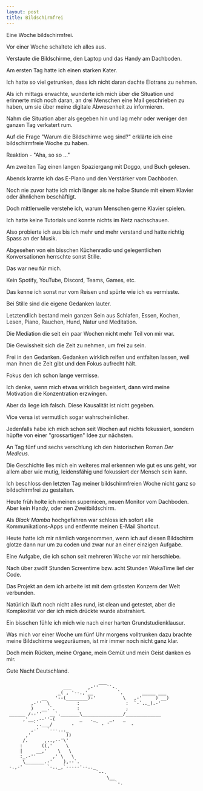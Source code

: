 ```yaml
---
layout: post
title: Bildschirmfrei
---
```


Eine Woche bildschirmfrei.

Vor einer Woche schaltete ich alles aus.

Verstaute die Bildschirme, den Laptop und das Handy am Dachboden.

Am ersten Tag hatte ich einen starken Kater.

Ich hatte so viel getrunken, dass ich nicht daran dachte Elotrans zu nehmen.

Als ich mittags erwachte, wunderte ich mich über die Situation und erinnerte mich noch daran, an drei Menschen eine Mail geschrieben zu haben, um sie über meine digitale Abwesenheit zu informieren.

Nahm die Situation aber als gegeben hin und lag mehr oder weniger den ganzen Tag verkatert rum.

Auf die Frage "Warum die Bildschirme weg sind?" erklärte ich eine bildschirmfreie Woche zu haben.

Reaktion - "Aha, so so ..."

Am zweiten Tag einen langen Spaziergang mit Doggo, und Buch gelesen.

Abends kramte ich das E-Piano und den Verstärker vom Dachboden.

Noch nie zuvor hatte ich mich länger als ne halbe Stunde mit einem Klavier oder ähnlichem beschäftigt.

Doch mittlerweile verstehe ich, warum Menschen gerne Klavier spielen.

Ich hatte keine Tutorials und konnte nichts im Netz nachschauen.

Also probierte ich aus bis ich mehr und mehr verstand und hatte richtig Spass an der Musik.

Abgesehen von ein bisschen Küchenradio und gelegentlichen Konversationen herrschte sonst Stille.

Das war neu für mich.

Kein Spotify, YouTube, Discord, Teams, Games, etc.

Das kenne ich sonst nur vom Reisen und spürte wie ich es vermisste.

Bei Stille sind die eigene Gedanken lauter.

Letztendlich bestand mein ganzen Sein aus Schlafen, Essen, Kochen, Lesen, Piano, Rauchen, Hund, Natur und Meditation.

Die Mediation die seit ein paar Wochen nicht mehr Teil von mir war.

Die Gewissheit sich die Zeit zu nehmen, um frei zu sein.

Frei in den Gedanken. Gedanken wirklich reifen und entfalten lassen, weil man ihnen die Zeit gibt und den Fokus aufrecht hält.

Fokus den ich schon lange vermisse.

Ich denke, wenn mich etwas wirklich begeistert, dann wird meine Motivation die Konzentration erzwingen.

Aber da liege ich falsch. Diese Kausalität ist nicht gegeben.

Vice versa ist vermutlich sogar wahrscheinlicher.

Jedenfalls habe ich mich schon seit Wochen auf nichts fokussiert, sondern hüpfte von einer "grossartigen" Idee zur nächsten.

An Tag fünf und sechs verschlung ich den historischen Roman *Der Medicus*.

Die Geschichte lies mich ein weiteres mal erkennen wie gut es uns geht, vor allem aber wie mutig, leidensfähig und fokussiert der Mensch sein kann.

Ich beschloss den letzten Tag meiner bildschirmfreien Woche nicht ganz so bildschirmfrei zu gestalten.

Heute früh holte ich meinen supernicen, neuen Monitor vom Dachboden. Aber kein Handy, oder nen Zweitbildschirm.

Als *Black Mamba* hochgefahren war schloss ich sofort alle Kommunikations-Apps und entfernte meinen E-Mail Shortcut.

Heute hatte ich mir nämlich vorgenommen, wenn ich auf diesen Bildschirm glotze dann nur um zu coden und zwar nur an einer einzigen Aufgabe.

Eine Aufgabe, die ich schon seit mehreren Woche vor mir herschiebe.

Nach über zwölf Stunden Screentime bzw. acht Stunden WakaTime lief der Code.

Das Projekt an dem ich arbeite ist mit dem grössten Konzern der Welt verbunden.

Natürlich läuft noch nicht alles rund, ist clean und getestet, aber die Komplexität vor der ich mich drückte wurde abstrahiert.

Ein bisschen fühle ich mich wie nach einer harten Grundstudienklausur.

Was mich vor einer Woche um fünf Uhr morgens volltrunken dazu brachte meine Bildschirme wegzuräumen, ist mir immer noch nicht ganz klar.

Doch mein Rücken, meine Organe, mein Gemüt und mein Geist danken es mir.

Gute Nacht Deutschland.


```
                                  ___
                     ___      ,-''   ``-.
                   _( , '--.,'__         `.       _____ ___
             __   '--(________)-'          \   ,-'     ) __)
         ,-''  \          :                 :  `-`.._).-'
         )   __.`.        :                 ;
 ______ /--''   __`._______\_______________/_____________
      ,'__..--''-(         _   ._     _,   _
          `..___/       -        ` - '	      -
         ,-'   `---..._
       ,'             ))
      /.      ,..,--'\'
     :       ((,'     \
     |     __,'    \   \
     :_.-''      ,' \   \
      \_______.-'    ),--`.
 -.,-'         `-.._,`-----'--.._
                                 `--.
                                     \__
                                        `-.
```
